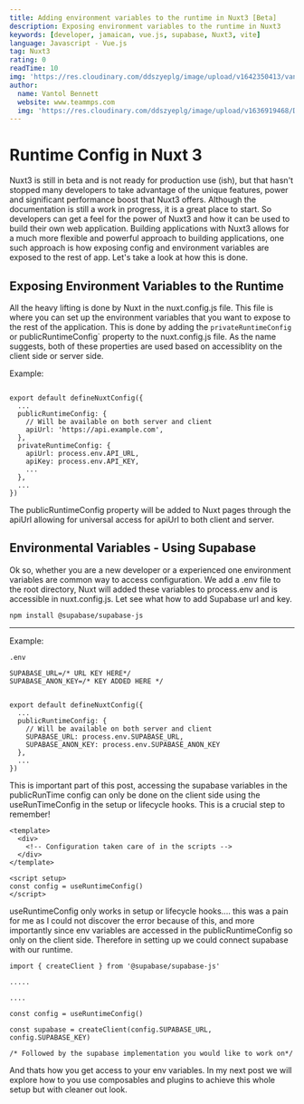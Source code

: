 ```yaml
---
title: Adding environment variables to the runtime in Nuxt3 [Beta]
description: Exposing environment variables to the runtime in Nuxt3
keywords: [developer, jamaican, vue.js, supabase, Nuxt3, vite]
language: Javascript - Vue.js
tag: Nuxt3
rating: 0
readTime: 10
img: 'https://res.cloudinary.com/ddszyeplg/image/upload/v1642350413/vantol/black-text_emxagi.png'
author:
  name: Vantol Bennett
  website: www.teammps.com
  img: 'https://res.cloudinary.com/ddszyeplg/image/upload/v1636919468/DSC_0988_zsfhgy.jpg'
---
```



# Runtime Config in Nuxt 3

Nuxt3 is still in beta and is not ready for production use (ish), but that hasn't stopped many developers to take advantage of the unique features, power and significant performance boost that Nuxt3 offers. Although the documentation is still a work in progress, it is a great place to start. So developers can get a feel for the power of Nuxt3 and how it can be used to build their own web application. Building applications with Nuxt3 allows for a much more flexible and powerful approach to building applications, one such approach is how exposing config and environment variables are exposed to the rest of app. Let's take a look at how this is done.

## Exposing Environment Variables to the Runtime

All the heavy lifting is done by Nuxt in the nuxt.config.js file. This file is where you can set up the environment variables that you want to expose to the rest of the application. This is done by adding the `privateRuntimeConfig` or publicRuntimeConfig` property to the nuxt.config.js file. As the name suggests, both of these properties are used based on accessiblity on the client side or server side.

Example:

```

export default defineNuxtConfig({
  ...
  publicRuntimeConfig: {
    // Will be available on both server and client
    apiUrl: 'https://api.example.com',
  },
  privateRuntimeConfig: {
    apiUrl: process.env.API_URL,
    apiKey: process.env.API_KEY,
    ...
  },
  ...
})
```

The publicRuntimeConfig property will be added to Nuxt pages through the apiUrl allowing for universal access for apiUrl to both client and server.


## Environmental Variables - Using Supabase

Ok so, whether you are a new developer or a experienced one environment variables are common way to access configuration. We add a .env file to the root directory, Nuxt will added these variables to process.env and is accessible in nuxt.config.js. Let see what how to add Supabase url and key.

`npm install @supabase/supabase-js`

***

Example: 

```
.env

SUPABASE_URL=/* URL KEY HERE*/
SUPABASE_ANON_KEY=/* KEY ADDED HERE */

```

```

export default defineNuxtConfig({
  ...
  publicRuntimeConfig: {
    // Will be available on both server and client
    SUPABASE_URL: process.env.SUPABASE_URL,
    SUPABASE_ANON_KEY: process.env.SUPABASE_ANON_KEY
  },
  ...
})
```

This is important part of this post, accessing the supabase variables in the publicRunTime config can only be done on the client side using the useRunTimeConfig in the setup or lifecycle hooks. This is a crucial step to remember!

```
<template>
  <div>
    <!-- Configuration taken care of in the scripts -->
  </div>
</template>

<script setup>
const config = useRuntimeConfig()
</script>
```

useRuntimeConfig only works in setup or lifecycle hooks.... this was a pain for me as I could not discover the error because of this, and more importantly since env variables are accessed in the publicRuntimeConfig so only on the client side. Therefore in setting up we could connect supabase with our runtime.

```
import { createClient } from '@supabase/supabase-js'

.....

....

const config = useRuntimeConfig()

const supabase = createClient(config.SUPABASE_URL, config.SUPABASE_KEY)

/* Followed by the supabase implementation you would like to work on*/
```

And thats how you get access to your env variables. In my next post we will explore how to you use composables and plugins to achieve this whole setup but with cleaner out look.
